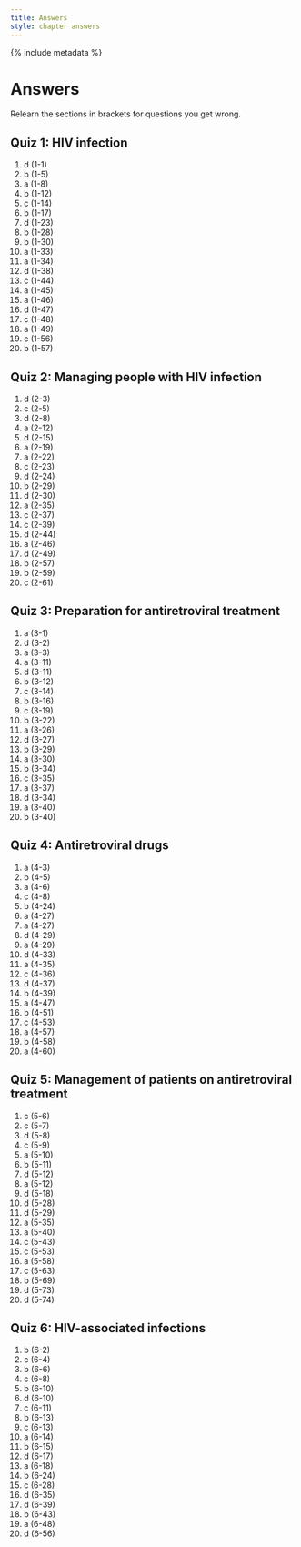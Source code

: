 ```yaml
---
title: Answers
style: chapter answers
---
```


{% include metadata %}

# Answers

Relearn the sections in brackets for questions you get wrong.

## Quiz 1: HIV infection

1.	d	(1-1)
2.	b	(1-5)
3.	a	(1-8)
4.	b	(1-12)
5.	c	(1-14)
6.	b	(1-17)
7.	d	(1-23)
8.	b	(1-28)
9.	b	(1-30)
10.	a	(1-33)
11.	a	(1-34)
12.	d	(1-38)
13.	c	(1-44)
14.	a	(1-45)
15.	a	(1-46)
16.	d	(1-47)
17.	c	(1-48)
18.	a	(1-49)
19.	c	(1-56)
20.	b	(1-57)

## Quiz 2: Managing people with HIV infection

1.	d	(2-3)
2.	c	(2-5)
3.	d	(2-8)
4.	a	(2-12)
5.	d	(2-15)
6.	a	(2-19)
7.	a	(2-22)
8.	c	(2-23)
9.	d	(2-24)
10.	b	(2-29)
11.	d	(2-30)
12.	a	(2-35)
13.	c	(2-37)
14.	c	(2-39)
15.	d	(2-44)
16.	a	(2-46)
17.	d	(2-49)
18.	b	(2-57)
19.	b	(2-59)
20.	c	(2-61)

## Quiz 3: Preparation for antiretroviral treatment

1.	a	(3-1)
2.	d	(3-2)
3.	a	(3-3)
4.	a	(3-11)
5.	d	(3-11)
6.	b	(3-12)
7.	c	(3-14)
8.	b	(3-16)
9.	c	(3-19)
10.	b	(3-22)
11.	a	(3-26)
12.	d	(3-27)
13.	b	(3-29)
14.	a	(3-30)
15.	b	(3-34)
16.	c	(3-35)
17.	a	(3-37)
18.	d	(3-34)
19.	a	(3-40)
20.	b	(3-40)

## Quiz 4: Antiretroviral drugs

1.	a	(4-3)
2.	b	(4-5)
3.	a	(4-6)
4.	c	(4-8)
5.	b	(4-24)
6.	a	(4-27)
7.	a	(4-27)
8.	d	(4-29)
9.	a	(4-29)
10.	d	(4-33)
11.	a	(4-35)
12.	c	(4-36)
13.	d	(4-37)
14.	b	(4-39)
15.	a	(4-47)
16.	b	(4-51)
17.	c	(4-53)
18.	a	(4-57)
19.	b	(4-58)
20.	a	(4-60)

## Quiz 5: Management of patients on anti­retroviral treatment

1.	c	(5-6)
2.	c	(5-7)
3.	d	(5-8)
4.	c	(5-9)
5.	a	(5-10)
6.	b	(5-11)
7.	d	(5-12)
8.	a	(5-12)
9.	d	(5-18)
10.	d	(5-28)
11.	d	(5-29)
12.	a	(5-35)
13.	a	(5-40)
14.	c	(5-43)
15.	c	(5-53)
16.	a	(5-58)
17.	c	(5-63)
18.	b	(5-69)
19.	d	(5-73)
20.	d	(5-74)

## Quiz 6: HIV-associated infections

1.	b	(6-2)
2.	c	(6-4)
3.	b	(6-6)
4.	c	(6-8)
5.	b	(6-10)
6.	d	(6-10)
7.	c	(6-11)
8.	b	(6-13)
9.	c	(6-13)
10.	a	(6-14)
11.	b	(6-15)
12.	d	(6-17)
13.	a	(6-18)
14.	b	(6-24)
15.	c	(6-28)
16.	d	(6-35)
17.	d	(6-39)
18.	b	(6-43)
19.	a	(6-48)
20.	d	(6-56)
